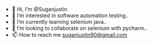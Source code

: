 - 👋 Hi, I’m @Suganjustin
- 👀 I’m interested in software automation testing..
- 🌱 I’m currently learning selenium java..
- 💞️ I’m looking to collaborate on selenium with pycharm..
- 📫 How to reach me suganjustin90@gmail.com

<!---
Suganjustin/Suganjustin is a ✨ special ✨ repository because its `README.md` (this file) appears on your GitHub profile.
You can click the Preview link to take a look at your changes.
--->
